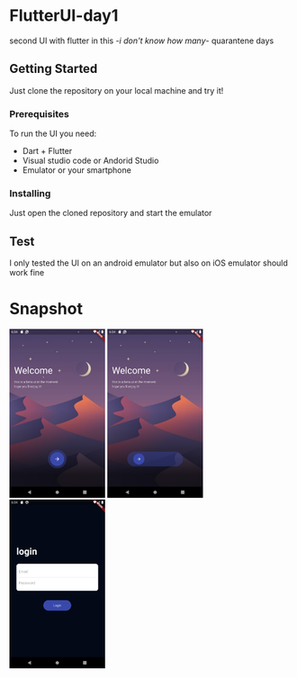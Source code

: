 # FlutterUI-day1

second UI with flutter in this  -*i don't know how many*- quarantene days

## Getting Started

Just clone the repository on your local machine and try it!

### Prerequisites

To run the UI you need:
* Dart + Flutter
* Visual studio code or Andorid Studio
* Emulator or your smartphone

### Installing

Just open the cloned repository and start the emulator

## Test

I only tested the UI on an android emulator but also on iOS emulator should work fine

# Snapshot
<img src="./Screenshot1.png" width="170" height="300">
<img src="./Screenshot2.png" width="170" height="300">
<img src="./Screenshot3.png" width="170" height="300">
